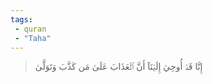 ```yaml
---
tags: 
 - quran 
 - "Taha"
---
```


> إِنَّا قَدۡ أُوحِيَ إِلَيۡنَآ أَنَّ ٱلۡعَذَابَ عَلَىٰ مَن كَذَّبَ وَتَوَلَّىٰ
